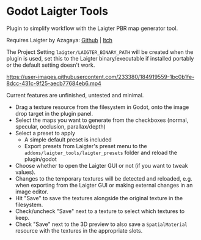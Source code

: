 # Godot Laigter Tools

Plugin to simplify workflow with the Laigter PBR map generator tool.

Requires Laigter by Azagaya: [Github](https://github.com/azagaya/laigter) | [Itch](https://azagaya.itch.io/laigter)

The Project Setting `laigter/LAIGTER_BINARY_PATH` will be created when the plugin is used, set this to the Laigter binary/executable if installed portably or the default setting doesn't work.

https://user-images.githubusercontent.com/233380/184919559-1bc0b1fe-8dcc-431c-9f25-aecb77684eb6.mp4

Current features are unfinished, untested and minimal.

* Drag a texture resource from the filesystem in Godot, onto the image drop target in the plugin panel.
* Select the maps you want to generate from the checkboxes (normal, specular, occlusion, parallax/depth)
* Select a preset to apply 
  * A simple default preset is included
  * Export presets from Laigter's preset menu to the `addons/laigter_tools/laigter_presets` folder and reload the plugin/godot
* Choose whether to open the Laigter GUI or not (if you want to tweak values).
* Changes to the temporary textures will be detected and reloaded, e.g. when exporting from the Laigter GUI or making external changes in an image editor.
* Hit "Save" to save the textures alongside the original texture in the filesystem.
 * Check/uncheck "Save" next to a texture to select which textures to keep.
 * Check "Save" next to the 3D preview to also save a `SpatialMaterial` resource with the textures in the appropriate slots.
